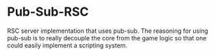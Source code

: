 # Pub-Sub-RSC
RSC server implementation that uses pub-sub. The reasoning for using pub-sub is to really decouple the core from the game logic so that one could easily implement a scripting system.
